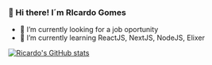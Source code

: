 ### 👋 Hi there! I´m RIcardo Gomes


- 🔭 I’m currently looking for a job oportunity 
- 🌱 I’m currently learning ReactJS, NextJS, NodeJS, Elixer

[![Ricardo's GitHub stats](https://github-readme-stats.vercel.app/api?Ricardo=anuraghazra)](https://github.com/anuraghazra/github-readme-stats)


<!--
- 👯 I’m looking to collaborate on ...
- 🤔 I’m looking for help with ...
- 💬 Ask me about ...
-->
